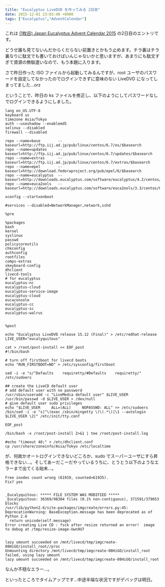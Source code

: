 ```yaml
---
title: "Eucalyptus LiveDVD を作ってみる 2日目"
date: 2015-12-01 23:03:40 +0900
tags: ["Eucalyptus","AdventCalendar"]
---
```


これは [(1枚目) Japan Eucalyptus Advent Calendar 2015](http://www.adventar.org/calendars/752) の2日目のエントリです。

どうせ誰も見てないんだからくだらない前置きとかもう止めます。チラ裏はチラ裏なりに駄文でも書いておけばいんじゃないかと思いますが、あまりにも駄文すぎて資源の無駄遣いなので、もう本題に入ります。

<!--more-->

さて昨日作った ISO ファイルから起動してみるんですが、root ユーザのパスワードを設定してなかったのでログインできずに意味のない LiveDVD になってしまってました…orz

ということで、昨日の ks ファイルを修正し、以下のようにしてパスワードなしでログインできるようにしました。

    lang en_US.UTF-8
    keyboard us
    timezone Asia/Tokyo
    auth --useshadow --enablemd5
    selinux --disabled
    firewall --disabled
    
    repo --name=base        --baseurl=http://ftp.iij.ad.jp/pub/linux/centos/6.7/os/$basearch
    repo --name=updates     --baseurl=http://ftp.iij.ad.jp/pub/linux/centos/6.7/updates/$basearch
    repo --name=extras      --baseurl=http://ftp.iij.ad.jp/pub/linux/centos/6.7/extras/$basearch
    repo --name=epel        --baseurl=http://download.fedoraproject.org/pub/epel/6/$basearch
    repo --name=eucalyptus  --baseurl=http://downloads.eucalyptus.com/software/eucalyptus/4.2/centos/6/$basearch
    repo --name=euca2ools   --baseurl=http://downloads.eucalyptus.com/software/euca2ools/3.3/centos/6/$basearch
    
    xconfig --startxonboot
    
    #services --disabled=NetworkManager,network,sshd
    
    %pre
    
    %packages
    bash
    kernel
    syslinux
    passwd
    policycoreutils
    chkconfig
    authconfig
    rootfiles
    comps-extras
    xkeyboard-config
    dhclient
    livecd-tools
    # for eucalyptus
    eucalyptus-nc
    eucalyptus-cloud
    eucalyptus-service-image
    eucalyptus-cloud
    eucaconsole
    eucalyptus-cc
    eucalyptus-sc
    eucalyptus-walrus
    
    
    %post
    
    echo "Eucalyptus LiveDVD release 15.12 (Final)" > /etc/redhat-release
    LIVE_USER="eucalyquitous"
    
    cat > /root/post-install << EOF_post
    #!/bin/bash
    
    # turn off firstboot for livecd boots
    echo "RUN_FIRSTBOOT=NO" > /etc/sysconfig/firstboot
    
    sed -i -e "s/^Defaults    requiretty/#Defaults    requiretty/" /etc/sudoers
    
    ## create the LiveCD default user
    # add default user with no password
    /usr/sbin/useradd -c "LiveMedia default user" $LIVE_USER
    /usr/bin/passwd -d $LIVE_USER > /dev/null
    # give default user sudo privileges
    echo "$LIVE_USER     ALL=(ALL)     NOPASSWD: ALL" >> /etc/sudoers
    /bin/sed -i -e "s|^\(exec /sbin/mingetty \)\(.*\)|\1 --autologin $LIVE_USER \2|" /etc/init/tty.conf
    
    EOF_post
    
    /bin/bash -x /root/post-install 2>&1 | tee /root/post-install.log
    
    #echo "timeout 40;" > /etc/dhclient.conf
    cp /usr/share/zoneinfo/Asia/Tokyo /etc/localtime

が、何故かオートログインできないどころか、sudo でスーパーユーザにすら昇格できない…。そしてあーだこーだやっているうちに、とうとう以下のようなエラーまで出てくる始末…。

    Free inodes count wrong (61919, counted=61935).
    Fix? yes
    
    
    _Eucalyquitous: ***** FILE SYSTEM WAS MODIFIED *****
    _Eucalyquitous: 36369/98304 files (0.1% non-contiguous), 371591/379653 blocks
    /usr/lib/python2.6/site-packages/imgcreate/errors.py:45: DeprecationWarning: BaseException.message has been deprecated as of Python 2.6
      return unicode(self.message)
    Error creating Live CD : fsck after resize returned an error!  image to debug at /tmp/resize-image-Uwn9U7
     
    
    lazy umount succeeded on /mnt/livecd/tmp/imgcreate-08HiGO/install_root//proc
    Unmounting directory /mnt/livecd/tmp/imgcreate-08HiGO/install_root failed, using lazy umount
    lazy umount succeeded on /mnt/livecd/tmp/imgcreate-08HiGO/install_root

なんか不穏なエラー…。

といったところでタイムアップです…中途半端な状況ですがデバッグは明日。

